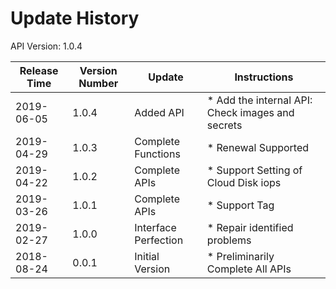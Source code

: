 # Update History #
API Version: 1.0.4

|Release Time|Version Number|Update|Instructions|
|---|---|---|---|
|2019-06-05|1.0.4|Added API|* Add the internal API: Check images and secrets|
|2019-04-29|1.0.3|Complete Functions|* Renewal Supported|
|2019-04-22|1.0.2|Complete APIs|* Support Setting of Cloud Disk iops|
|2019-03-26|1.0.1|Complete APIs|* Support Tag|
|2019-02-27|1.0.0|Interface Perfection|* Repair identified problems|
|2018-08-24|0.0.1|Initial Version|* Preliminarily Complete All APIs|